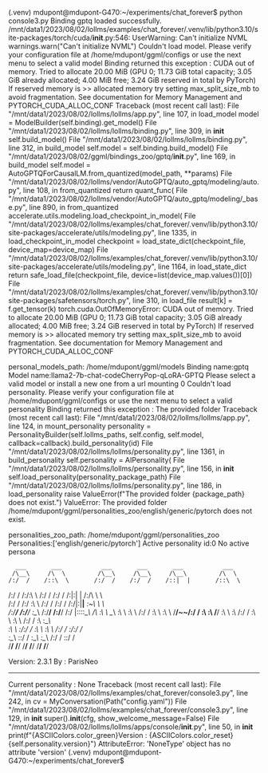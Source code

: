 
(.venv) mdupont@mdupont-G470:~/experiments/chat_forever$ python console3.py
Binding gptq loaded successfully.
/mnt/data1/2023/08/02/lollms/examples/chat_forever/.venv/lib/python3.10/site-packages/torch/cuda/__init__.py:546: UserWarning: Can't initialize NVML
  warnings.warn("Can't initialize NVML")
Couldn't load model. Please verify your configuration file at /home/mdupont/ggml/configs or use the next menu to select a valid model
Binding returned this exception : CUDA out of memory. Tried to allocate 20.00 MiB (GPU 0; 11.73 GiB total capacity; 3.05 GiB already allocated; 4.00 MiB free; 3.24 GiB reserved in total by PyTorch) If reserved memory is >> allocated memory try setting max_split_size_mb to avoid fragmentation.  See documentation for Memory Management and PYTORCH_CUDA_ALLOC_CONF
Traceback (most recent call last):
  File "/mnt/data1/2023/08/02/lollms/lollms/app.py", line 107, in load_model
    model = ModelBuilder(self.binding).get_model()
  File "/mnt/data1/2023/08/02/lollms/lollms/binding.py", line 309, in __init__
    self.build_model()
  File "/mnt/data1/2023/08/02/lollms/lollms/binding.py", line 312, in build_model
    self.model = self.binding.build_model()
  File "/mnt/data1/2023/08/02/ggml/bindings_zoo/gptq/__init__.py", line 169, in build_model
    self.model = AutoGPTQForCausalLM.from_quantized(model_path, **params)
  File "/mnt/data1/2023/08/02/lollms/vendor/AutoGPTQ/auto_gptq/modeling/auto.py", line 108, in from_quantized
    return quant_func(
  File "/mnt/data1/2023/08/02/lollms/vendor/AutoGPTQ/auto_gptq/modeling/_base.py", line 890, in from_quantized
    accelerate.utils.modeling.load_checkpoint_in_model(
  File "/mnt/data1/2023/08/02/lollms/examples/chat_forever/.venv/lib/python3.10/site-packages/accelerate/utils/modeling.py", line 1335, in load_checkpoint_in_model
    checkpoint = load_state_dict(checkpoint_file, device_map=device_map)
  File "/mnt/data1/2023/08/02/lollms/examples/chat_forever/.venv/lib/python3.10/site-packages/accelerate/utils/modeling.py", line 1164, in load_state_dict
    return safe_load_file(checkpoint_file, device=list(device_map.values())[0])
  File "/mnt/data1/2023/08/02/lollms/examples/chat_forever/.venv/lib/python3.10/site-packages/safetensors/torch.py", line 310, in load_file
    result[k] = f.get_tensor(k)
torch.cuda.OutOfMemoryError: CUDA out of memory. Tried to allocate 20.00 MiB (GPU 0; 11.73 GiB total capacity; 3.05 GiB already allocated; 4.00 MiB free; 3.24 GiB reserved in total by PyTorch) If reserved memory is >> allocated memory try setting max_split_size_mb to avoid fragmentation.  See documentation for Memory Management and PYTORCH_CUDA_ALLOC_CONF

personal_models_path: /home/mdupont/ggml/models
Binding name:gptq
Model name:llama2-7b-chat-codeCherryPop-qLoRA-GPTQ
Please select a valid model or install a new one from a url
mounting 0
Couldn't load personality. Please verify your configuration file at /home/mdupont/ggml/configs or use the next menu to select a valid personality
Binding returned this exception : The provided folder 
Traceback (most recent call last):
  File "/mnt/data1/2023/08/02/lollms/lollms/app.py", line 124, in mount_personality
    personality = PersonalityBuilder(self.lollms_paths, self.config, self.model, callback=callback).build_personality(id)
  File "/mnt/data1/2023/08/02/lollms/lollms/personality.py", line 1361, in build_personality
    self.personality = AIPersonality(
  File "/mnt/data1/2023/08/02/lollms/lollms/personality.py", line 156, in __init__
    self.load_personality(personality_package_path)
  File "/mnt/data1/2023/08/02/lollms/lollms/personality.py", line 186, in load_personality
    raise ValueError(f"The provided folder {package_path} does not exist.")
ValueError: The provided folder /home/mdupont/ggml/personalities_zoo/english/generic/pytorch does not exist.

personalities_zoo_path: /home/mdupont/ggml/personalities_zoo
Personalities:['english/generic/pytorch']
Active personality id:0
No active persona

      ___       ___           ___       ___       ___           ___      
     /\__\     /\  \         /\__\     /\__\     /\__\         /\  \     
    /:/  /    /::\  \       /:/  /    /:/  /    /::|  |       /::\  \    
   /:/  /    /:/\:\  \     /:/  /    /:/  /    /:|:|  |      /:/\ \  \   
  /:/  /    /:/  \:\  \   /:/  /    /:/  /    /:/|:|__|__   _\:\~\ \  \  
 /:/__/    /:/__/ \:\__\ /:/__/    /:/__/    /:/ |::::\__\ /\ \:\ \ \__\ 
 \:\  \    \:\  \ /:/  / \:\  \    \:\  \    \/__/~~/:/  / \:\ \:\ \/__/ 
  \:\  \    \:\  /:/  /   \:\  \    \:\  \         /:/  /   \:\ \:\__\   
   \:\  \    \:\/:/  /     \:\  \    \:\  \       /:/  /     \:\/:/  /   
    \:\__\    \::/  /       \:\__\    \:\__\     /:/  /       \::/  /    
     \/__/     \/__/         \/__/     \/__/     \/__/         \/__/     

Version: 2.3.1
By : ParisNeo


-----------------------------------------------------------------
Current personality : None
Traceback (most recent call last):
  File "/mnt/data1/2023/08/02/lollms/examples/chat_forever/console3.py", line 242, in <module>
    cv = MyConversation(Path("config.yaml"))
  File "/mnt/data1/2023/08/02/lollms/examples/chat_forever/console3.py", line 129, in __init__
    super().__init__(cfg, show_welcome_message=False)
  File "/mnt/data1/2023/08/02/lollms/lollms/apps/console/__init__.py", line 50, in __init__
    print(f"{ASCIIColors.color_green}Version : {ASCIIColors.color_reset}{self.personality.version}")
AttributeError: 'NoneType' object has no attribute 'version'
(.venv) mdupont@mdupont-G470:~/experiments/chat_forever$ 